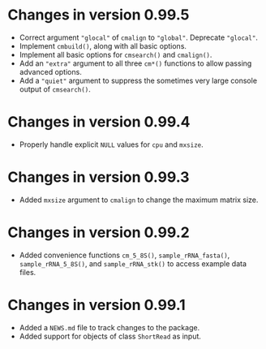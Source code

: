 # Changes in version 0.99.5

* Correct argument `"glocal"` of `cmalign` to `"global"`.  Deprecate `"glocal"`.
* Implement `cmbuild()`, along with all basic options.
* Implement all basic options for `cmsearch()` and `cmalign()`.
* Add an `"extra"` argument to all three `cm*()` functions to allow passing
  advanced options.
* Add a `"quiet"` argument to suppress the sometimes very large console output
  of `cmsearch()`.

# Changes in version 0.99.4

* Properly handle explicit `NULL` values for `cpu` and `mxsize`.

# Changes in version 0.99.3

* Added `mxsize` argument to `cmalign` to change the maximum matrix size.

# Changes in version 0.99.2

* Added convenience functions `cm_5_8S()`, `sample_rRNA_fasta()`,
  `sample_rRNA_5_8S()`, and `sample_rRNA_stk()` to access example data files.

# Changes in version 0.99.1

* Added a `NEWS.md` file to track changes to the package.
* Added support for objects of class `ShortRead` as input.
